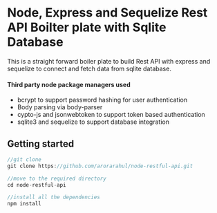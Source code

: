 # Node, Express and Sequelize Rest API Boilter plate with Sqlite Database

This is a straight forward boiler plate to build Rest API with express and sequelize to connect and fetch data from sqlite database.

#### Third party node package managers used

* bcrypt to support password hashing for user authentication
* Body parsing via body-parser
* cypto-js and jsonwebtoken to support token based authentication
* sqlite3 and sequelize to support database integration

## Getting started

```javascript
//git clone
git clone https://github.com/arorarahul/node-restful-api.git

//move to the required directory
cd node-restful-api

//install all the dependencies 
npm install



